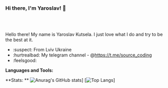 ### Hi there, I'm Yaroslav! 👋
<br />
<br />

Hello there! My name is Yaroslav Kutsela. I just love what I do and try to be the best at it.

- :suspect: From Lviv Ukraine
- :hurtrealbad: My telegram channel - @https://t.me/source_coding
- :feelsgood: 

**Languages and Tools:**    

**Stats:
**
![Anurag's GitHub stats](https://github-readme-stats.vercel.app/api?username=Serwios)]
[![Top Langs](https://github-readme-stats.vercel.app/api/top-langs/?username=Serwios&layout=compact)]
